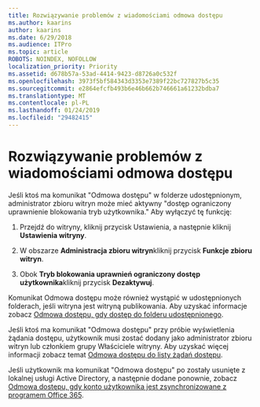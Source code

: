 ```yaml
---
title: Rozwiązywanie problemów z wiadomościami odmowa dostępu
ms.author: kaarins
author: kaarins
ms.date: 6/29/2018
ms.audience: ITPro
ms.topic: article
ROBOTS: NOINDEX, NOFOLLOW
localization_priority: Priority
ms.assetid: d678b57a-53ad-4414-9423-d8726a0c532f
ms.openlocfilehash: 3973f5bf584343d3353e7389f22bc727827b5c35
ms.sourcegitcommit: e2864efcfb493b6e46b662b746661a61232bdba7
ms.translationtype: MT
ms.contentlocale: pl-PL
ms.lasthandoff: 01/24/2019
ms.locfileid: "29482415"
---
```

# <a name="troubleshoot-access-denied-messages"></a>Rozwiązywanie problemów z wiadomościami odmowa dostępu

Jeśli ktoś ma komunikat "Odmowa dostępu" w folderze udostępnionym, administrator zbioru witryn może mieć aktywny "dostęp ograniczony uprawnienie blokowania tryb użytkownika." Aby wyłączyć tę funkcję: 
  
1. Przejdź do witryny, kliknij przycisk Ustawienia, a następnie kliknij **Ustawienia witryny**.
    
2. W obszarze **Administracja zbioru witryn**kliknij przycisk **Funkcje zbioru witryn**.
    
3. Obok **Tryb blokowania uprawnień ograniczony dostęp użytkownika**kliknij przycisk **Dezaktywuj**.
    
Komunikat Odmowa dostępu może również wystąpić w udostępnionych folderach, jeśli witryna jest witryną publikowania. Aby uzyskać informacje zobacz [Odmowa dostępu, gdy dostęp do folderu udostępnionego](https://go.microsoft.com/fwlink/?linkid=2004317).
  
Jeśli ktoś ma komunikat "Odmowa dostępu" przy próbie wyświetlenia żądania dostępu, użytkownik musi zostać dodany jako administrator zbioru witryn lub członkiem grupy Właściciele witryny. Aby uzyskać więcej informacji zobacz temat [Odmowa dostępu do listy żądań dostępu](https://go.microsoft.com/fwlink/?linkid=2004220).
  
Jeśli użytkownik ma komunikat "Odmowa dostępu" po zostały usunięte z lokalnej usługi Active Directory, a następnie dodane ponownie, zobacz [Odmowa dostępu, gdy konto użytkownika jest zsynchronizowane z programem Office 365](https://go.microsoft.com/fwlink/?linkid=2004318).
  

